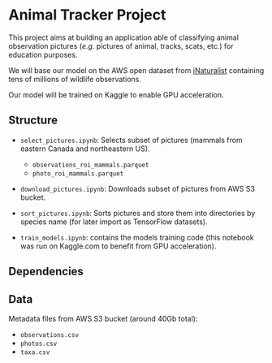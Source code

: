 # Animal Tracker Project

This project aims at building an application able of classifying animal observation pictures (*e.g.* pictures of animal, tracks, scats, etc.) for education purposes.

We will base our model on the AWS open dataset from [iNaturalist](https://github.com/inaturalist/inaturalist-open-data) containing tens of millions of wildlife observations.

Our model will be trained on Kaggle to enable GPU acceleration.

## Structure

- `select_pictures.ipynb`: Selects subset of pictures (mammals from eastern Canada and northeastern US).
    - `observations_roi_mammals.parquet`
    - `photo_roi_mammals.parquet`

- `download_pictures.ipynb`: Downloads subset of pictures from AWS S3 bucket.
- `sort_pictures.ipynb`: Sorts pictures and store them into directories by species name (for later import as TensorFlow datasets).
- `train_models.ipynb`: contains the models training code (this notebook was run on Kaggle.com to benefit from GPU acceleration).

## Dependencies

## Data
Metadata files from AWS S3 bucket (around 40Gb total): 
- `observations.csv`
- `photos.csv`
- `taxa.csv`
<!--- - List of dependencies 

## Installation Instructions

Instructions on how to install and set up the project.

## Usage

Explain how to use your project. Provide examples.

## Data

Information about the data used in the project.

## Model Training (if applicable)

Details on how to train or retrain models.

## Evaluation and Results

Metrics used for evaluation and how to interpret results.

## Contributing

Guidelines on how others can contribute to the project.

## License

Specify the license for your project.

## Contact Information

Your contact details.

## Acknowledgments

Any acknowledgments, external contributions, or resources.

## References

References to datasets, papers, or other resources.

## Version History

Keep a record of changes and updates.
-->
